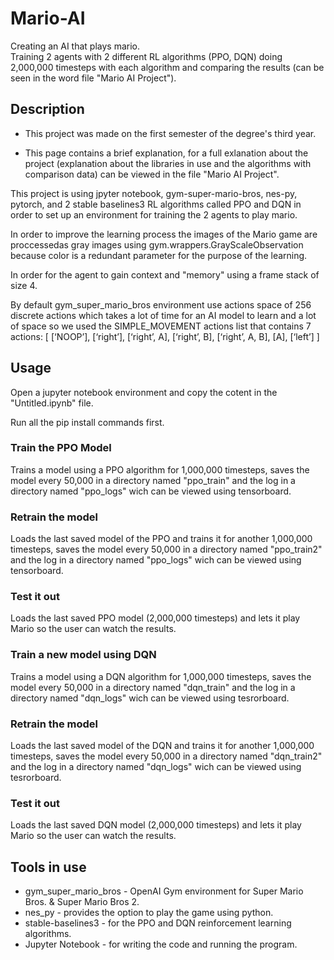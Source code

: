 # Mario-AI

Creating an AI that plays mario.<br>
Training 2 agents with 2 different RL algorithms (PPO, DQN) doing 2,000,000 timesteps with each algorithm and comparing the results (can be seen in the word file "Mario AI Project").

## Description

* This project was made on the first semester of the degree's third year.

* This page contains a brief explanation, for a full exlanation about the project (explanation about the libraries in use and the algorithms with comparison data) can be viewed in the file "Mario AI Project".

This project is using jpyter notebook, gym-super-mario-bros, nes-py, pytorch, and 2 stable baselines3 RL algorithms called PPO and DQN in order to set up an environment for training the 2 agents to play mario.<br>

In order to improve the learning process the images of the Mario game are proccessedas gray images using gym.wrappers.GrayScaleObservation because color is a redundant parameter for the purpose of the learning.<br>

In order for the agent to gain context and "memory" using a frame stack of size 4.<br>

By default gym_super_mario_bros environment use actions space of 256 discrete actions which takes a lot of time for an AI model to learn and a lot of space so we used the SIMPLE_MOVEMENT actions list that contains 7 actions: [ [‘NOOP’], [‘right’], [‘right’, A], [‘right’, B], [‘right’, A, B], [A], [‘left’] ] <br>


## Usage

Open a jupyter notebook environment and copy the cotent in the "Untitled.ipynb" file.<br>

Run all the pip install commands first.<br>

### Train the PPO Model

Trains a model using a PPO algorithm for 1,000,000 timesteps, saves the model every 50,000 in a directory named "ppo_train" and the log in a directory named "ppo_logs" wich can be viewed using tensorboard. 

### Retrain the model

Loads the last saved model of the PPO and trains it for another 1,000,000 timesteps, saves the model every 50,000 in a directory named "ppo_train2" and the log in a directory named "ppo_logs" wich can be viewed using tensorboard.

### Test it out

Loads the last saved PPO model (2,000,000 timesteps) and lets it play Mario so the user can watch the results.

### Train a new model using DQN

Trains a model using a DQN algorithm for 1,000,000 timesteps, saves the model every 50,000 in a directory named "dqn_train" and the log in a directory named "dqn_logs" wich can be viewed using tesrorboard. 

### Retrain the model

Loads the last saved model of the DQN and trains it for another 1,000,000 timesteps, saves the model every 50,000 in a directory named "dqn_train2" and the log in a directory named "dqn_logs" wich can be viewed using tesrorboard.

### Test it out

Loads the last saved DQN model (2,000,000 timesteps) and lets it play Mario so the user can watch the results.

## Tools in use

* gym_super_mario_bros - OpenAI Gym environment for Super Mario Bros. & Super Mario Bros 2.
* nes_py - provides the option to play the game using python.
* stable-baselines3 - for the PPO and DQN reinforcement learning algorithms.
* Jupyter Notebook - for writing the code and running the program.



